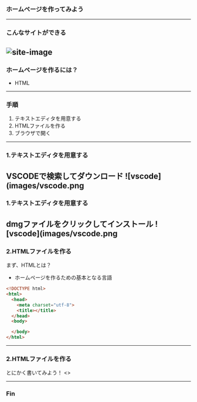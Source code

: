 ### ホームページを作ってみよう
---

### こんなサイトができる
![site-image](images/site-image.jpg)
---

### ホームページを作るには？
- HTML

---

### 手順
1. テキストエディタを用意する
2. HTMLファイルを作る
3. ブラウザで開く

---

### 1.テキストエディタを用意する
VSCODEで検索してダウンロード
![vscode](images/vscode.png
---

### 1.テキストエディタを用意する
dmgファイルをクリックしてインストール
![vscode](images/vscode.png
---

### 2.HTMLファイルを作る
まず、HTMLとは？
- ホームページを作るための基本となる言語
~~~html
<!DOCTYPE html>
<html>
  <head>
    <meta charset="utf-8">
    <title></title>
  </head>
  <body>

  </body>
</html>
~~~
---

### 2.HTMLファイルを作る
とにかく書いてみよう！
<>

---

### Fin
